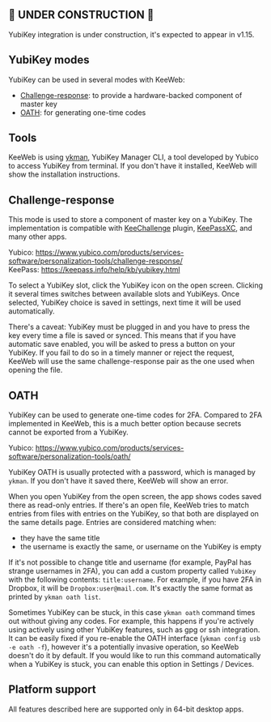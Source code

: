 ## 🚧 UNDER CONSTRUCTION 🚧

YubiKey integration is under construction, it's expected to appear in v1.15.

## YubiKey modes

YubiKey can be used in several modes with KeeWeb:
- [Challenge-response](#Challenge-response): to provide a hardware-backed component of master key
- [OATH](#OATH): for generating one-time codes

## Tools

KeeWeb is using [ykman](https://github.com/Yubico/yubikey-manager#yubikey-manager-cli), YubiKey Manager CLI, a tool developed by Yubico to access YubiKey from terminal. If you don't have it installed, KeeWeb will show the installation instructions.

## Challenge-response

This mode is used to store a component of master key on a YubiKey. The implementation is compatible with [KeeChallenge](https://github.com/brush701/keechallenge) plugin, [KeePassXC](https://keepassxc.org/docs/#faq-yubikey-2fa), and many other apps.

Yubico: https://www.yubico.com/products/services-software/personalization-tools/challenge-response/  
KeePass: https://keepass.info/help/kb/yubikey.html  

To select a YubiKey slot, click the YubiKey icon on the open screen. Clicking it several times switches between available slots and YubiKeys. Once selected, YubiKey choice is saved in settings, next time it will be used automatically.

There's a caveat: YubiKey must be plugged in and you have to press the key every time a file is saved or synced. This means that if you have automatic save enabled, you will be asked to press a button on your YubiKey. If you fail to do so in a timely manner or reject the request, KeeWeb will use the same challenge-response pair as the one used when opening the file.

## OATH

YubiKey can be used to generate one-time codes for 2FA. Compared to 2FA implemented in KeeWeb, this is a much better option because secrets cannot be exported from a YubiKey.

Yubico: https://www.yubico.com/products/services-software/personalization-tools/oath/  

YubiKey OATH is usually protected with a password, which is managed by `ykman`. If you don't have it saved there, KeeWeb will show an error.

When you open YubiKey from the open screen, the app shows codes saved there as read-only entries. If there's an open file, KeeWeb tries to match entries from files with entries on the YubiKey, so that both are displayed on the same details page. Entries are considered matching when:

- they have the same title
- the username is exactly the same, or username on the YubiKey is empty

If it's not possible to change title and username (for example, PayPal has strange usernames in 2FA), you can add a custom property called `YubiKey` with the following contents: `title:username`. For example, if you have 2FA in Dropbox, it will be `Dropbox:user@mail.com`. It's exactly the same format as printed by `ykman oath list`.

Sometimes YubiKey can be stuck, in this case `ykman oath` command times out without giving any codes. For example, this happens if you're actively using actively using other YubiKey features, such as gpg or ssh integration. It can be easily fixed if you re-enable the OATH interface (`ykman config usb -e oath -f`), however it's a potentially invasive operation, so KeeWeb doesn't do it by default. If you would like to run this command automatically when a YubiKey is stuck, you can enable this option in Settings / Devices.

## Platform support

All features described here are supported only in 64-bit desktop apps.